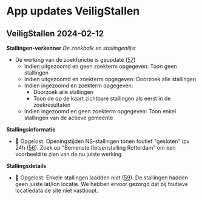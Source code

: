 # App updates VeiligStallen

## VeiligStallen 2024-02-12

**Stallingen-verkenner**
_De zoekbalk en stallingenlijst_

- De werking van de zoekfunctie is geupdate ([57](https://github.com/Stichting-CROW/fietsberaad-veiligstallen-app/issues/57#issuecomment-1937910219))
    - Indien uitgezoomd en geen zoekterm opgegeven: Toon geen stallingen
    - Indien uitgezoomd en zoekterm opgegeven: Doorzoek alle stallingen
    - Indien ingezoomd en zoekterm opgegeven:
        - Doorzoek alle stallingen
        - Toon de op de kaart zichtbare stallingen als eerst in de zoekresultaten
    - Indien ingezoomd en geen zoekterm opgegeven: Toon enkel stallingen van de actieve gemeente

**Stallingsinformatie**

- 🐛 Opgelost: Openingstijden NS-stallingen tonen foutief "gesloten" ipv 24h ([56](https://github.com/Stichting-CROW/fietsberaad-veiligstallen-app/issues/56)). Zoek op "Bemenste fietsenstalling Rotterdam" om een voorbeeld te zien van de nu juiste werking.

**Stallingsdetails**

- 🐛 Opgelost: Enkele stallingen laadden niet ([59](https://github.com/Stichting-CROW/fietsberaad-veiligstallen-app/issues/59
)). De stallingen hadden geen juiste lat/lon locatie. We hebben ervoor gezorgd dat bij foutieve locatiedata de site niet vastloopt.


